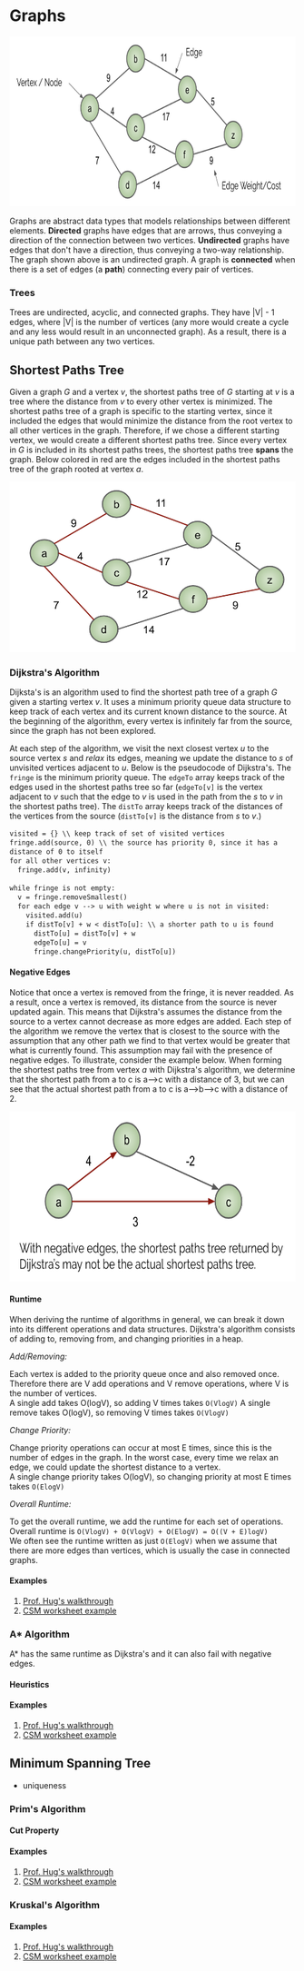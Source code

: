 # Graphs
<img src="imgs/graph.png" alt="graph diagram" height=300 />

Graphs are abstract data types that models relationships between different elements. **Directed** graphs have edges that are arrows, thus conveying a direction of the connection between two vertices. **Undirected** graphs have edges that don't have a direction, thus conveying a two-way relationship. The graph shown above is an undirected graph. A graph is **connected** when there is a set of edges (a **path**) connecting every pair of vertices. 

### Trees
Trees are undirected, acyclic, and connected graphs. They have |V| - 1 edges, where |V| is the number of vertices (any more would create a cycle and any less would result in an unconnected graph). As a result, there is a unique path between any two vertices. 

## Shortest Paths Tree
Given a graph _G_ and a vertex _v_, the shortest paths tree of _G_ starting at _v_ is a tree where the distance from _v_ to every other vertex is minimized. The shortest paths tree of a graph is specific to the starting vertex, since it included the edges that would minimize the distance from the root vertex to all other vertices in the graph. Therefore, if we chose a different starting vertex, we would create a different shortest paths tree. Since every vertex in _G_ is included in its shortest paths trees, the shortest paths tree **spans** the graph. Below colored in red are the edges included in the shortest paths tree of the graph rooted at vertex _a_. 

<img src="imgs/spt.png" alt="shortst paths tree" height=300 />

### Dijkstra's Algorithm 
Dijksta's is an algorithm used to find the shortest path tree of a graph _G_ given a starting vertex _v_. It uses a minimum priority queue data structure to keep track of each vertex and its current known distance to the source. At the beginning of the algorithm, every vertex is infinitely far from the source, since the graph has not been explored. 

At each step of the algorithm, we visit the next closest vertex _u_ to the source vertex _s_ and _relax_ its edges, meaning we update the distance to _s_ of unvisited vertices adjacent to _u_. Below is the pseudocode of Dijkstra's. The `fringe` is the minimum priority queue. The `edgeTo` array keeps track of the edges used in the shortest paths tree so far (`edgeTo[v]` is the vertex adjacent to _v_ such that the edge to _v_ is used in the path from the _s_ to _v_ in the shortest paths tree). The `distTo` array keeps track of the distances of the vertices from the source (`distTo[v]` is the distance from _s_ to _v_.)
```
visited = {} \\ keep track of set of visited vertices
fringe.add(source, 0) \\ the source has priority 0, since it has a distance of 0 to itself
for all other vertices v:
  fringe.add(v, infinity)
  
while fringe is not empty:
  v = fringe.removeSmallest()
  for each edge v --> u with weight w where u is not in visited:
    visited.add(u)    
    if distTo[v] + w < distTo[u]: \\ a shorter path to u is found
      distTo[u] = distTo[v] + w
      edgeTo[u] = v
      fringe.changePriority(u, distTo[u])
```

#### Negative Edges 
Notice that once a vertex is removed from the fringe, it is never readded. As a result, once a vertex is removed, its distance from the source is never updated again. This means that Dijkstra's assumes the distance from the source to a vertex cannot decrease as more edges are added. Each step of the algorithm we remove the vertex that is closest to the source with the assumption that any other path we find to that vertex would be greater that what is currently found. This assumption may fail with the presence of negative edges. To illustrate, consider the example below. When forming the shortest paths tree from vertex _a_ with Dijkstra's algorithm, we determine that the shortest path from a to c is a-->c with a distance of 3, but we can see that the actual shortest path from a to c is a-->b-->c with a distance of 2. 

<img src="imgs/dijkstras-fail.png" alt="shortst paths tree fail with dijkstra's" height=300 />

#### Runtime
When deriving the runtime of algorithms in general, we can break it down into its different operations and data structures. Dijkstra's algorithm consists of adding to, removing from, and changing priorities in a heap. 

_Add/Removing:_

Each vertex is added to the priority queue once and also removed once. Therefore there are V add operations and V remove operations, where V is the number of vertices. <br/>
A single add takes O(logV), so adding V times takes `O(VlogV)`
A single remove takes O(logV), so removing V times takes `O(VlogV)`

_Change Priority:_

Change priority operations can occur at most E times, since this is the number of edges in the graph. In the worst case, every time we relax an edge, we could  update the shortest distance to a vertex. <br/>
A single change priority takes O(logV), so changing priority at most E times takes `O(ElogV)`

_Overall Runtime:_

To get the overall runtime, we add the runtime for each set of operations. <br/>
Overall runtime is `O(VlogV) + O(VlogV) + O(ElogV) = O((V + E)logV)` <br/>
We often see the runtime written as just `O(ElogV)` when we assume that there are more edges than vertices, which is usually the case in connected graphs. 

#### Examples
1. [Prof. Hug's walkthrough]()
2. [CSM worksheet example]()
### A* Algorithm 

A* has the same runtime as Dijkstra's and it can also fail with negative edges. 

#### Heuristics

#### Examples
1. [Prof. Hug's walkthrough]()
2. [CSM worksheet example]()

## Minimum Spanning Tree
- uniqueness 

### Prim's Algorithm 

#### Cut Property 

#### Examples
1. [Prof. Hug's walkthrough]()
2. [CSM worksheet example]()

### Kruskal's Algorithm 

#### Examples
1. [Prof. Hug's walkthrough]()
2. [CSM worksheet example]()
